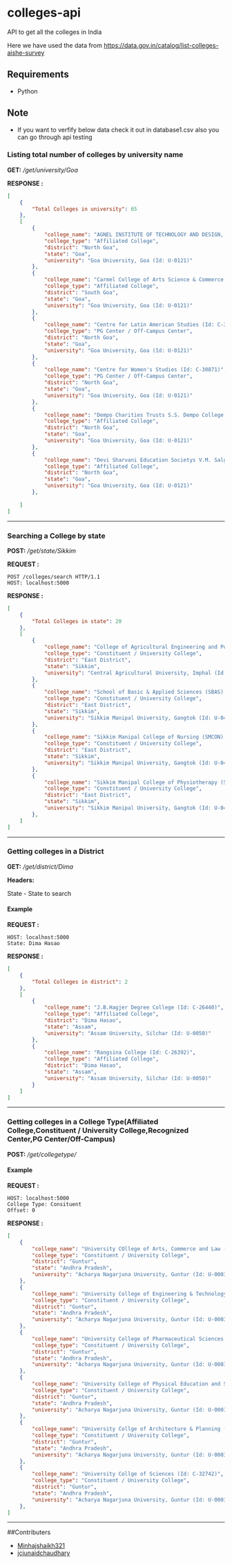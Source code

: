 # colleges-api
API to get all the colleges in India

Here we have used the data from https://data.gov.in/catalog/list-colleges-aishe-survey 

## Requirements

* Python

## Note

* If you want to verfify below data check it out in database1.csv also you can go through api testing



### Listing total number of colleges by university name

**GET:** */get/university/Goa*

**RESPONSE :**

```json
[
    {
        "Total Colleges in university": 65
    },
    [
        {
            "college_name": "AGNEL INSTITUTE OF TECHNOLOGY AND DESIGN, ASSAGAO, BARDEZ (Id: C-46329)",
            "college_type": "Affiliated College",
            "district": "North Goa",
            "state": "Goa",
            "university": "Goa University, Goa (Id: U-0121)"
        },
        {
            "college_name": "Carmel College of Arts Science & Commerce for Women (Id: C-33103)",
            "college_type": "Affiliated College",
            "district": "South Goa",
            "state": "Goa",
            "university": "Goa University, Goa (Id: U-0121)"
        },
        {
            "college_name": "Centre for Latin American Studies (Id: C-30837)",
            "college_type": "PG Center / Off-Campus Center",
            "district": "North Goa",
            "state": "Goa",
            "university": "Goa University, Goa (Id: U-0121)"
        },
        {
            "college_name": "Centre for Women's Studies (Id: C-30871)",
            "college_type": "PG Center / Off-Campus Center",
            "district": "North Goa",
            "state": "Goa",
            "university": "Goa University, Goa (Id: U-0121)"
        },
        {
            "college_name": "Dempo Charities Trusts S.S. Dempo College of Commerce & Economics Altinho (Id: C-30828)",
            "college_type": "Affiliated College",
            "district": "North Goa",
            "state": "Goa",
            "university": "Goa University, Goa (Id: U-0121)"
        },
        {
            "college_name": "Devi Sharvani Education Societys V.M. Salgaocar College of Law Miramar Panaji (Id: C-30825)",
            "college_type": "Affiliated College",
            "district": "North Goa",
            "state": "Goa",
            "university": "Goa University, Goa (Id: U-0121)"
        },
    
    ]
]
```

---------------------------------------

### Searching a College by state

**POST:** */get/state/Sikkim*

**REQUEST :**
```
POST /colleges/search HTTP/1.1
HOST: localhost:5000
 ```

**RESPONSE :**

```json
[
    {
        "Total Colleges in state": 20
    },
    [
        {
            "college_name": "College of Agricultural Engineering and Post Harvest Technology, Ranipool, Gangtok (Id: C-26829)",
            "college_type": "Constituent / University College",
            "district": "East District",
            "state": "Sikkim",
            "university": "Central Agricultural University, Imphal (Id: U-0336)"
        },
        {
            "college_name": "School of Basic & Applied Sciences (SBAS) (Id: C-8628)",
            "college_type": "Constituent / University College",
            "district": "East District",
            "state": "Sikkim",
            "university": "Sikkim Manipal University, Gangtok (Id: U-0431)"
        },
        {
            "college_name": "Sikkim Manipal College of Nursing (SMCON) (Id: C-8624)",
            "college_type": "Constituent / University College",
            "district": "East District",
            "state": "Sikkim",
            "university": "Sikkim Manipal University, Gangtok (Id: U-0431)"
        },
        {
            "college_name": "Sikkim Manipal College of Physiotherapy (SMCOP) (Id: C-8626)",
            "college_type": "Constituent / University College",
            "district": "East District",
            "state": "Sikkim",
            "university": "Sikkim Manipal University, Gangtok (Id: U-0431)"
        },
    ]
]
```

---------------------------------------

### Getting colleges in a District

**GET:** */get/district/Dima*

**Headers:** 

State - State to search

#### Example

**REQUEST :**
```
HOST: localhost:5000
State: Dima Hasao
 ```

**RESPONSE :**

```json
[
    {
        "Total Colleges in district": 2
    },
    [
        {
            "college_name": "J.B.Hagjer Degree College (Id: C-26440)",
            "college_type": "Affiliated College",
            "district": "Dima Hasao",
            "state": "Assam",
            "university": "Assam University, Silchar (Id: U-0050)"
        },
        {
            "college_name": "Rangsina College (Id: C-26392)",
            "college_type": "Affiliated College",
            "district": "Dima Hasao",
            "state": "Assam",
            "university": "Assam University, Silchar (Id: U-0050)"
        }
    ]
]
```

 ---------------------------------------

### Getting colleges in a College Type(Affiliated College,Constituent / University College,Recognized Center,PG Center/Off-Campus)

**POST:** */get/collegetype/*



#### Example

**REQUEST :**
```
HOST: localhost:5000
College Type: Consituent
Offset: 0
```

**RESPONSE :**

```json
[
    {
        "college_name": "University COllege of Arts, Commerce and Law (Id: C-32637)",
        "college_type": "Constituent / University College",
        "district": "Guntur",
        "state": "Andhra Pradesh",
        "university": "Acharya Nagarjuna University, Guntur (Id: U-0003)"
    },
    {
        "college_name": "University College of Engineering & Technology (Id: C-32695)",
        "college_type": "Constituent / University College",
        "district": "Guntur",
        "state": "Andhra Pradesh",
        "university": "Acharya Nagarjuna University, Guntur (Id: U-0003)"
    },
    {
        "college_name": "University College of Pharmaceutical Sciences (Id: C-32766)",
        "college_type": "Constituent / University College",
        "district": "Guntur",
        "state": "Andhra Pradesh",
        "university": "Acharya Nagarjuna University, Guntur (Id: U-0003)"
    },
    {
        "college_name": "University College of Physical Education and Sports Sciences (Id: C-32653)",
        "college_type": "Constituent / University College",
        "district": "Guntur",
        "state": "Andhra Pradesh",
        "university": "Acharya Nagarjuna University, Guntur (Id: U-0003)"
    },
    {
        "college_name": "University Collge of Architecture & Planning (Id: C-32723)",
        "college_type": "Constituent / University College",
        "district": "Guntur",
        "state": "Andhra Pradesh",
        "university": "Acharya Nagarjuna University, Guntur (Id: U-0003)"
    },
    {
        "college_name": "University Collge of Sciences (Id: C-32742)",
        "college_type": "Constituent / University College",
        "district": "Guntur",
        "state": "Andhra Pradesh",
        "university": "Acharya Nagarjuna University, Guntur (Id: U-0003)"
    },
]
```

---------------------------------------


##Contributers
* [Minhajshaikh321 ](https://github.com/Minhajshaikh321)
* [jcjunaidchaudhary](https://github.com/jcjunaidchaudhary)




